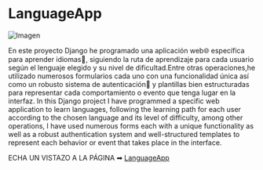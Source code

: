 # LanguageApp

![Imagen](https://github.com/ADRIDEV2024/LanguageApp/assets/163412333/d2ce8d31-e7de-4b4c-858e-09707a80a56e)


En este proyecto Django he programado una aplicación web🌐 específica para aprender idiomas💬, siguiendo la ruta de aprendizaje para cada usuario según el lenguaje elegido y su nivel de dificultad.Entre otras operaciones,he utilizado numerosos formularios cada uno con una funcionalidad única así como un robusto sistema de autenticación🔐 y plantillas bien estructuradas para representar cada comportamiento o evento que tenga lugar en la interfaz.
In this Django project I have programmed a specific web application to learn languages, following the learning path for each user according to the chosen language and its level of difficulty, among other operations, I have used numerous forms each with a unique functionality as well as a robust authentication system and well-structured templates to represent each behavior or event that takes place in the interface.

ECHA UN VISTAZO A LA PÁGINA ➡ [LanguageApp](https://www.LanguageApp.com)
